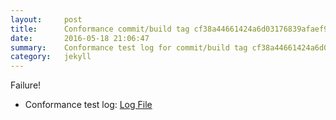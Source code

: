 ```yaml
---
layout:     post
title:      Conformance commit/build tag cf38a44661424a6d03176839afaef92f2ff33764
date:       2016-05-18 21:06:47
summary:    Conformance test log for commit/build tag cf38a44661424a6d03176839afaef92f2ff33764.
category:   jekyll
---
```


Failure!

- Conformance test log: [Log File](http://s3-us-west-2.amazonaws.com/kraken-e2e-logs/conformance/kraken_cf38a44661424a6d03176839afaef92f2ff33764.log)
